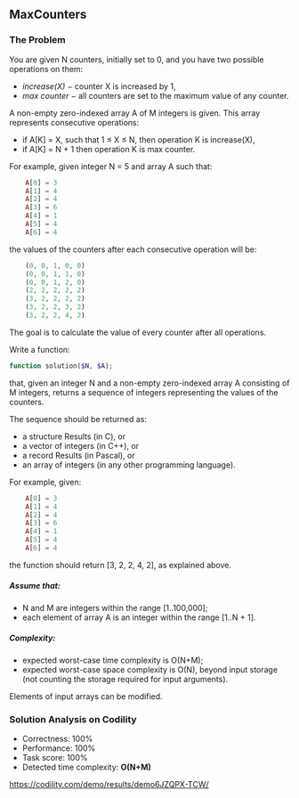 ## MaxCounters

### The Problem

You are given N counters, initially set to 0, and you have two possible operations on them:
* *increase(X)* − counter X is increased by 1,
* *max counter* − all counters are set to the maximum value of any counter.

A non-empty zero-indexed array A of M integers is given. This array represents consecutive operations:
* if A[K] = X, such that 1 ≤ X ≤ N, then operation K is increase(X),
* if A[K] = N + 1 then operation K is max counter.

For example, given integer N = 5 and array A such that:
```php
    A[0] = 3
    A[1] = 4
    A[2] = 4
    A[3] = 6
    A[4] = 1
    A[5] = 4
    A[6] = 4
```
the values of the counters after each consecutive operation will be:
```php
    (0, 0, 1, 0, 0)
    (0, 0, 1, 1, 0)
    (0, 0, 1, 2, 0)
    (2, 2, 2, 2, 2)
    (3, 2, 2, 2, 2)
    (3, 2, 2, 3, 2)
    (3, 2, 2, 4, 2)
```
The goal is to calculate the value of every counter after all operations.

Write a function:
```php
function solution($N, $A);
```
that, given an integer N and a non-empty zero-indexed array A consisting of M integers, returns a sequence of integers representing the values of the counters.

The sequence should be returned as:
* a structure Results (in C), or
* a vector of integers (in C++), or
* a record Results (in Pascal), or
* an array of integers (in any other programming language).

For example, given:
```php
    A[0] = 3
    A[1] = 4
    A[2] = 4
    A[3] = 6
    A[4] = 1
    A[5] = 4
    A[6] = 4
```
the function should return [3, 2, 2, 4, 2], as explained above.

##### Assume that:
* N and M are integers within the range [1..100,000];
* each element of array A is an integer within the range [1..N + 1].

##### Complexity:
* expected worst-case time complexity is O(N+M);
* expected worst-case space complexity is O(N), beyond input storage (not counting the storage required for input arguments).

Elements of input arrays can be modified.

### Solution Analysis on Codility
* Correctness: 100%
* Performance: 100%
* Task score: 100%
* Detected time complexity: __O(N+M)__

https://codility.com/demo/results/demo6JZQPX-TCW/
